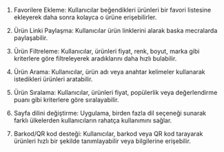 1. Favorilere Ekleme: Kullanıcılar beğendikleri ürünleri bir favori listesine ekleyerek daha sonra kolayca o ürüne erişebilirler.

2. Ürün Linki Paylaşma: Kullanıcılar ürün linklerini alarak baska mecralarda paylaşabilir.

3. Ürün Filtreleme: Kullanıcılar, ürünleri fiyat, renk, boyut, marka gibi kriterlere göre filtreleyerek aradıklarını daha hızlı bulabilir.

4. Ürün Arama: Kullanıcılar, ürün adı veya anahtar kelimeler kullanarak istedikleri ürünleri aratabilir.

5. Ürün Sıralama: Kullanıcılar, ürünleri fiyat, popülerlik veya değerlendirme puanı gibi kriterlere göre sıralayabilir.

6. Sayfa dilini değiştirme: Uygulama, birden fazla dil seçeneği sunarak farklı ülkelerden kullanıcıların rahatça kullanımını sağlar.

7. Barkod/QR kod desteği: Kullanıcılar, barkod veya QR kod tarayarak ürünleri hızlı bir şekilde tanımlayabilir veya bilgilerine erişebilir.

